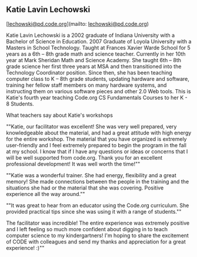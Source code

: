 ## Katie Lavin Lechowski

[lechowski@pd.code.org](mailto: lechowski@pd.code.org)

Katie Lavin Lechowski is a 2002 graduate of Indiana University with a Bachelor of Science in Education. 2007 Graduate of Loyola University with a Masters in School Technology. Taught at Frances Xavier Warde School for 5 years as a 6th – 8th grade math and science teacher. Currently in her 10th year at Mark Sheridan Math and Science Academy. She taught 6th – 8th grade science her first three years at MSA and then transitioned into the Technology Coordinator position. Since then, she has been teaching computer class to K – 8th grade students, updating hardware and software, training her fellow staff members on many hardware systems, and instructing them on various software pieces and other 2.0 Web tools. This is Katie's fourth year teaching Code.org CS Fundamentals Courses to her K - 8 Students.

What teachers say about Katie's workshops

""Katie, our facilitator was excellent! She was very well prepared, very knowledgeable about the material, and had a great attitude with high energy for the entire workshop. The material that you have organized is extremely user-friendly and I feel extremely prepared to begin the program in the fall at my school. I know that if I have any questions or ideas or concerns that I will be well supported from code.org. Thank you for an excellent professional development! It was well worth the time!""

""Katie was a wonderful trainer. She had energy, flexibility and a great memory! She made connections between the people in the training and the situations she had or the material that she was covering. Positive experience all the way around.""

""It was great to hear from an educator using the Code.org curriculum. She provided practical tips since she was using it with a range of students.""

The facilitator was incredible! The entire experience was extremely positive and I left feeling so much more confident about digging in to teach computer science to my kindergartners! I'm hoping to share the excitement of CODE with colleagues and send my thanks and appreciation for a great experience! :)""
